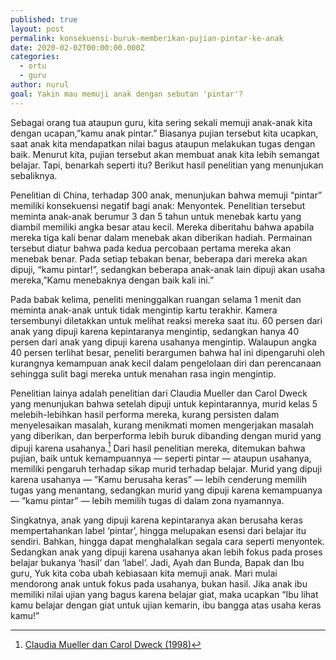 ```yaml
---
published: true
layout: post
permalink: konsekuensi-buruk-memberikan-pujian-pintar-ke-anak
date: 2020-02-02T00:00:00.000Z
categories:
  - ortu
  - guru
author: nurul
goal: Yakin mau memuji anak dengan sebutan 'pintar'?
---
```

Sebagai orang tua ataupun guru, kita sering sekali memuji anak-anak kita dengan ucapan,”kamu anak pintar.” Biasanya pujian tersebut kita ucapkan, saat anak kita mendapatkan nilai bagus ataupun melakukan tugas dengan baik. Menurut kita, pujian tersebut akan membuat anak kita lebih semangat belajar. Tapi, benarkah seperti itu? Berikut hasil penelitian yang menunjukan sebaliknya. 

Penelitian di China, terhadap 300 anak, menunjukan bahwa memuji “pintar” memiliki konsekuensi negatif bagi anak: Menyontek. Penelitian tersebut meminta anak-anak berumur 3 dan 5 tahun untuk menebak kartu yang diambil memiliki angka besar atau kecil. Mereka diberitahu bahwa apabila mereka tiga kali benar dalam menebak akan diberikan hadiah. Permainan tersebut diatur bahwa pada kedua percobaan pertama mereka akan menebak benar. Pada setiap tebakan benar, beberapa dari mereka akan dipuji, “kamu pintar!”, sedangkan beberapa anak-anak lain dipuji akan usaha mereka,”Kamu menebaknya dengan baik kali ini.”

Pada babak kelima, peneliti meninggalkan ruangan selama 1 menit dan meminta anak-anak untuk tidak mengintip kartu terakhir. Kamera tersembunyi diletakkan untuk melihat reaksi mereka saat itu. 60 persen dari anak yang dipuji karena kepintaranya mengintip, sedangkan hanya 40 persen dari anak yang dipuji karena usahanya mengintip. Walaupun angka 40 persen terlihat besar, peneliti berargumen bahwa hal ini dipengaruhi oleh kurangnya kemampuan anak kecil dalam pengelolaan diri dan perencanaan sehingga sulit bagi mereka untuk menahan rasa ingin mengintip. 

Penelitian lainya adalah penelitian dari Claudia Mueller dan Carol Dweck yang menunjukan bahwa setelah dipuji untuk kepintarannya, murid kelas 5 melebih-lebihkan hasil performa mereka, kurang persisten dalam menyelesaikan masalah, kurang menikmati momen mengerjakan masalah yang diberikan, dan berperforma lebih buruk dibanding dengan murid yang dipuji karena usahanya.[^dweck] 
Dari hasil penelitian mereka, ditemukan bahwa pujian, baik untuk kemampuannya &mdash; seperti pintar &mdash; ataupun usahanya, memiliki pengaruh terhadap sikap murid terhadap belajar. Murid yang dipuji karena usahanya &mdash; ”Kamu berusaha keras” &mdash; lebih cenderung memilih tugas yang menantang, sedangkan murid yang dipuji karena kemampuanya &mdash; ”kamu pintar” &mdash; lebih memilih tugas di dalam zona nyamannya.

[^dweck]: [Claudia Mueller dan Carol Dweck (1998)](https://pdfs.semanticscholar.org/25ab/297c17a87c8a0f79e109be531fe9c7da97b8.pdf)

Singkatnya, anak yang dipuji karena kepintaranya akan berusaha keras mempertahankan label ‘pintar’, hingga melupakan esensi dari belajar itu sendiri. Bahkan, hingga dapat menghalalkan segala cara seperti menyontek.  Sedangkan anak yang dipuji karena usahanya akan lebih fokus pada proses belajar bukanya ‘hasil’ dan ‘label’. Jadi, Ayah dan Bunda, Bapak dan Ibu guru, Yuk kita coba ubah kebiasaan kita memuji anak. Mari mulai mendorong anak untuk fokus pada usahanya, bukan hasil. Jika anak ibu memiliki nilai ujian yang bagus karena belajar giat, maka ucapkan “Ibu lihat kamu belajar dengan giat untuk ujian kemarin, ibu bangga atas usaha keras kamu!”

